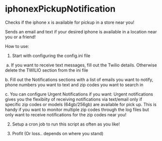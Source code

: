 # iphonexPickupNotification
Checks if the iphone x is available for pickup in  a store near you!

Sends an email and text if your desired iphone is available in a location near you or a friend!

How to use:
1. Start with configuring the config.ini file

  a. If you want to receive text messages, fill out the Twilio details. Otherwise delete the TWILIO section from the ini file
  
  b. Fill out the Notifications sections with a list of emails you want to notify, phone numbers you want to text and zip codes you want to search in
  
  c. You can configure Urgent Notifications if you want: Urgent notifications gives you the flexibiity of receiving notifications via text/email only if specific zip codes or models (64gb/256gb) are available for pick up. This is handy if you want to monitor multiple zip codes through the log files but only want to receive notifications for the zip codes near you!
  
  
2. Setup a cron job to run this script as often as you like!

3. Profit (Or loss.. depends on where you stand)
